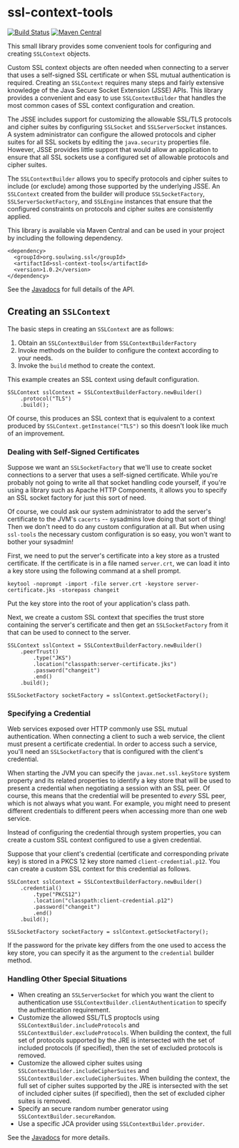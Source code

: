 ssl-context-tools
=================

[![Build Status](https://travis-ci.org/soulwing/ssl-context-tools.svg?branch=master)](https://travis-ci.org/soulwing/ssl-context-tools)
[![Maven Central](https://maven-badges.herokuapp.com/maven-central/org.soulwing/ssl-context-tools/badge.svg)](http://search.maven.org/#search%7Cga%7C1%7Cg%3Aorg.soulwing.ssl%20a%3Assl-context-tools*)

This small library provides some convenient tools for configuring and creating
`SSLContext` objects.  

Custom SSL context objects are often needed when connecting to a server that 
uses a self-signed SSL certificate or when SSL mutual authentication is 
required. Creating an `SSLContext` requires many steps and fairly extensive 
knowledge of the Java Secure Socket Extension (JSSE) APIs. This library provides 
a convenient and easy to use `SSLContextBuilder` that handles the most common 
cases of SSL context configuration and creation.

The JSSE includes support for customizing the allowable SSL/TLS protocols and
cipher suites by configuring `SSLSocket` and `SSLServerSocket` instances.  A
system administrator can configure the allowed protocols and cipher suites for
all SSL sockets by editing the `java.security` properties file.  However, JSSE
provides little support that would allow an application to ensure that all SSL
sockets use a configured set of allowable protocols and cipher suites.

The `SSLContextBuilder` allows you to specify protocols and cipher suites to
include (or exclude) among those supported by the underlying JSSE.  An `SSLContext` 
created from the builder will produce `SSLSocketFactory`, `SSLServerSocketFactory`, 
and `SSLEngine` instances that ensure that the configured constraints on protocols 
and cipher suites are consistently applied.

This library is available via Maven Central and can be used in your project
by including the following dependency.

```
<dependency>
  <groupId>org.soulwing.ssl</groupId>
  <artifactId>ssl-context-tools</artifactId>
  <version>1.0.2</version>
</dependency>
```

See the [Javadocs](https://soulwing.github.io/ssl-context-tools/apidocs) for
full details of the API.

Creating an `SSLContext`
------------------------

The basic steps in creating an `SSLContext` are as follows:

1. Obtain an `SSLContextBuilder` from `SSLContextBuilderFactory`
2. Invoke methods on the builder to configure the context according to your
   needs.
3. Invoke the `build` method to create the context.

This example creates an SSL context using default configuration.

```
SSLContext sslContext = SSLContextBuilderFactory.newBuilder()
    .protocol("TLS")
    .build();
```

Of course, this produces an SSL context that is equivalent to a context
produced by `SSLContext.getInstance("TLS")` so this doesn't look like much of
an improvement.

### Dealing with Self-Signed Certificates

Suppose we want an `SSLSocketFactory` that we'll use to create socket
connections to a server that uses a self-signed certificate. While you're 
probably not going to write all that socket handling code yourself, if you're
using a library such as Apache HTTP Components, it allows you to specify an 
SSL socket factory for just this sort of need.

Of course, we could ask our system administrator to add the server's certificate 
to the JVM's `cacerts` -- sysadmins love doing that sort of thing! Then we don't
need to do any custom configuration at all. But when using `ssl-tools` the 
necessary custom configuration is so easy, you won't want to bother your sysadmin!

First, we need to put the server's certificate into a key store as a trusted
certificate. If the certificate is in a file named `server.crt`, we can load it
into a key store using the following command at a shell prompt.

```
keytool -noprompt -import -file server.crt -keystore server-certificate.jks -storepass changeit
```

Put the key store into the root of your application's class path.

Next, we create a custom SSL context that specifies the trust store containing 
the server's certificate and then get an `SSLSocketFactory` from it that can be
used to connect to the server.

```
SSLContext sslContext = SSLContextBuilderFactory.newBuilder()
    .peerTrust()
        .type("JKS")
        .location("classpath:server-certificate.jks")
        .password("changeit")
        .end()
    .build();
    
SSLSocketFactory socketFactory = sslContext.getSocketFactory();
```

### Specifying a Credential

Web services exposed over HTTP commonly use SSL mutual authentication. When
connecting a client to such a web service, the client must present a certificate
credential. In order to access such a service, you'll need an `SSLSocketFactory`
that is configured with the client's credential.

When starting the JVM you can specify the `javax.net.ssl.keyStore` system 
property and its related properties to identify a key store that will be used
to present a credential when negotiating a session with an SSL peer. Of course,
this means that the credential will be presented to _every_ SSL peer, which is 
not always what you want. For example, you might need to present different
credentials to different peers when accessing more than one web service.

Instead of configuring the credential through system properties, you can create
a custom SSL context configured to use a given credential.

Suppose that your client's credential (certificate and corresponding private key)
is stored in a PKCS 12 key store named `client-credential.p12`. You can create a 
custom SSL context for this credential as follows.

```
SSLContext sslContext = SSLContextBuilderFactory.newBuilder()
    .credential()
        .type("PKCS12")
        .location("classpath:client-credential.p12")
        .password("changeit")
        .end()
    .build();
    
SSLSocketFactory socketFactory = sslContext.getSocketFactory();
```

If the password for the private key differs from the one used to access the
key store, you can specify it as the argument to the `credential` builder method.

### Handling Other Special Situations

* When creating an `SSLServerSocket` for which you want the client to authentication
  use `SSLContextBuilder.clientAuthentication` to specify the authentication requirement.
* Customize the allowed SSL/TLS proptocls using `SSLContextBuilder.includeProtocols`
  and `SSLContextBuilder.excludeProtocols`. When building the context, the full set of
  protocols supported by the JRE is intersected with the set of included protocols
  (if specified), then the set of excluded protocols is removed.
* Customize the allowed cipher suites using `SSLContextBuilder.includeCipherSuites` and
  `SSLContextBuilder.excludeCipherSuites`. When building the context, the full set of
  cipher suites supported by the JRE is intersected with the set of included cipher suites
  (if specified), then the set of excluded cipher suites is removed.
* Specify an secure random number generator using `SSLContextBuilder.secureRandom`.
* Use a specific JCA provider using `SSLContextBuilder.provider`.

See the [Javadocs](https://soulwing.github.io/ssl-context-tools/apidocs) for more details.
